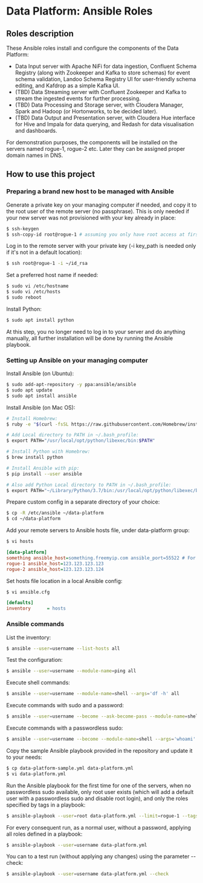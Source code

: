 # Data Platform: Ansible Roles
## Roles description

These Ansible roles install and configure the components of the Data Platform:
- Data Input server with Apache NiFi for data ingestion, Confluent Schema Registry (along with Zookeeper and Kafka to store schemas) for event schema validation, Landoo Schema Registry UI for user-friendly schema editing, and Kafdrop as a simple Kafka UI.
- (TBD) Data Streaming server with Confluent Zookeeper and Kafka to stream the ingested events for further processing.
- (TBD) Data Processing and Storage server, with Cloudera Manager, Spark and Hadoop (or Hortonworks, to be decided later).
- (TBD) Data Output and Presentation server, with Cloudera Hue interface for Hive and Impala for data querying, and Redash for data visualisation and dashboards.

For demonstration purposes, the components will be installed on the servers named rogue-1, rogue-2 etc. Later they can be assigned proper domain names in DNS.

## How to use this project
### Preparing a brand new host to be managed with Ansible

Generate a private key on your managing computer if needed, and copy it to the root user of the remote server (no passphrase). This is only needed if your new server was not provisioned with your key already in place:

```bash
$ ssh-keygen
$ ssh-copy-id root@rogue-1 # assuming you only have root access at first
```

Log in to the remote server with your private key (-i key_path is needed only if it's not in a default location):

```bash
$ ssh root@rogue-1 -i ~/id_rsa
```

Set a preferred host name if needed:

```bash
$ sudo vi /etc/hostname
$ sudo vi /etc/hosts
$ sudo reboot
```

Install Python:

```bash
$ sudo apt install python
```

At this step, you no longer need to log in to your server and do anything manually, all further installation will be done by running the Ansible playbook.

### Setting up Ansible on your managing computer

Install Ansible (on Ubuntu):

```bash
$ sudo add-apt-repository -y ppa:ansible/ansible
$ sudo apt update
$ sudo apt install ansible
```

Install Ansible (on Mac OS):

```bash
# Install Homebrew:
$ ruby -e "$(curl -fsSL https://raw.githubusercontent.com/Homebrew/install/master/install)"

# Add Local directory to PATH in ~/.bash_profile:
$ export PATH="/usr/local/opt/python/libexec/bin:$PATH"

# Install Python with Homebrew:
$ brew install python

# Install Ansible with pip:
$ pip install --user ansible

# Also add Python Local directory to PATH in ~/.bash_profile:
$ export PATH="~/Library/Python/3.7/bin:/usr/local/opt/python/libexec/bin:$PATH" 
```

Prepare custom config in a separate directory of your choice:

```bash
$ cp -R /etc/ansible ~/data-platform
$ cd ~/data-platform
```

Add your remote servers to Ansible hosts file, under data-platform group:

```bash
$ vi hosts
```

```ini
[data-platform]
something ansible_host=something.freemyip.com ansible_port=55522 # For a dynamic IP host, non-standard port
rogue-1 ansible_host=123.123.123.123
rogue-2 ansible_host=123.123.123.124
```

Set hosts file location in a local Ansible config:

```bash
$ vi ansible.cfg
```

```ini
[defaults]
inventory      = hosts
```

### Ansible commands

List the inventory:

```bash
$ ansible --user=username --list-hosts all
```

Test the configuration:

```bash
$ ansible --user=username --module-name=ping all
```

Execute shell commands:

```bash
$ ansible --user=username --module-name=shell --args='df -h' all
```

Execute commands with sudo and a password:

```bash
$ ansible --user=username --become --ask-become-pass --module-name=shell --args='whoami' all
```

Execute commands with a passwordless sudo:

```bash
$ ansible --user=username --become --module-name=shell --args='whoami' all
```

Copy the sample Ansible playbook provided in the repository and update it to your needs:

```bash
$ cp data-platform-sample.yml data-platform.yml
$ vi data-platform.yml
```

Run the Ansible playbook for the first time for one of the servers, when no passwordless sudo available, only root user exists (which will add a default user with a passwordless sudo and disable root login), and only the roles specified by tags in a playbook:

```bash
$ ansible-playbook --user=root data-platform.yml --limit=rogue-1 --tags="basic,firewall"
```

For every consequent run, as a normal user, without a password, applying all roles defined in a playbook:

```bash
$ ansible-playbook --user=username data-platform.yml
```

You can to a test run (without applying any changes) using the parameter --check:

```bash
$ ansible-playbook --user=username data-platform.yml --check
```
